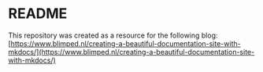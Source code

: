 # README

This repository was created as a resource for the following blog: [https://www.blimped.nl/creating-a-beautiful-documentation-site-with-mkdocs/](https://www.blimped.nl/creating-a-beautiful-documentation-site-with-mkdocs/)